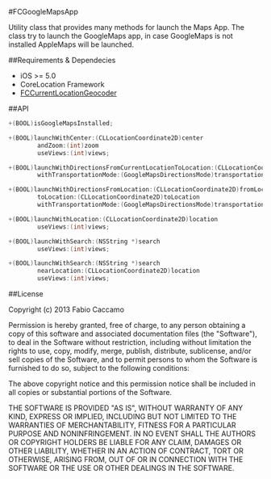 #FCGoogleMapsApp

Utility class that provides many methods for launch the Maps App.
The class try to launch the GoogleMaps app, in case GoogleMaps is not installed AppleMaps will be launched.

##Requirements & Dependecies

- iOS >= 5.0
- CoreLocation Framework
- [FCCurrentLocationGeocoder](https://github.com/fabiocaccamo/FCCurrentLocationGeocoder)

##API

```objective-c
+(BOOL)isGoogleMapsInstalled;
```
```objective-c
+(BOOL)launchWithCenter:(CLLocationCoordinate2D)center 
		andZoom:(int)zoom 
		useViews:(int)views;
```
```objective-c
+(BOOL)launchWithDirectionsFromCurrentLocationToLocation:(CLLocationCoordinate2D)toLocation 
		withTransportationMode:(GoogleMapsDirectionsMode)transportationMode;
```
```objective-c
+(BOOL)launchWithDirectionsFromLocation:(CLLocationCoordinate2D)fromLocation 
		toLocation:(CLLocationCoordinate2D)toLocation 
		withTransportationMode:(GoogleMapsDirectionsMode)transportationMode;
```
```objective-c
+(BOOL)launchWithLocation:(CLLocationCoordinate2D)location 
		useViews:(int)views;
```
```objective-c
+(BOOL)launchWithSearch:(NSString *)search 
		useViews:(int)views;
```
```objective-c
+(BOOL)launchWithSearch:(NSString *)search 
		nearLocation:(CLLocationCoordinate2D)location 
		useViews:(int)views;
```

##License

Copyright (c) 2013 Fabio Caccamo

Permission is hereby granted, free of charge, to any person obtaining a copy of this software and associated documentation files (the "Software"), to deal in the Software without restriction, including without limitation the rights to use, copy, modify, merge, publish, distribute, sublicense, and/or sell copies of the Software, and to permit persons to whom the Software is furnished to do so, subject to the following conditions:

The above copyright notice and this permission notice shall be included in all copies or substantial portions of the Software.

THE SOFTWARE IS PROVIDED "AS IS", WITHOUT WARRANTY OF ANY KIND, EXPRESS OR IMPLIED, INCLUDING BUT NOT LIMITED TO THE WARRANTIES OF MERCHANTABILITY, FITNESS FOR A PARTICULAR PURPOSE AND NONINFRINGEMENT. IN NO EVENT SHALL THE AUTHORS OR COPYRIGHT HOLDERS BE LIABLE FOR ANY CLAIM, DAMAGES OR OTHER LIABILITY, WHETHER IN AN ACTION OF CONTRACT, TORT OR OTHERWISE, ARISING FROM, OUT OF OR IN CONNECTION WITH THE SOFTWARE OR THE USE OR OTHER DEALINGS IN THE SOFTWARE.
